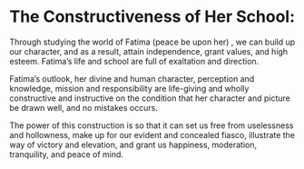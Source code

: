 The Constructiveness of Her School:
===================================

Through studying the world of Fatima (peace be upon her) , we can build
up our character, and as a result, attain independence, grant values,
and high esteem. Fatima’s life and school are full of exaltation and
direction.

Fatima’s outlook, her divine and human character, perception and
knowledge, mission and responsibility are life-giving and wholly
constructive and instructive on the condition that her character and
picture be drawn well, and no mistakes occurs.

The power of this construction is so that it can set us free from
uselessness and hollowness, make up for our evident and concealed
fiasco, illustrate the way of victory and elevation, and grant us
happiness, moderation, tranquility, and peace of mind.


